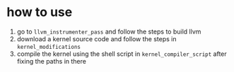 # how to use

1. go to `llvm_instrumenter_pass` and follow the steps to build llvm
2. download a kernel source code and follow the steps in `kernel_modifications`
3. compile the kernel using the shell script in `kernel_compiler_script` after fixing the paths in there